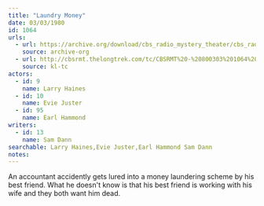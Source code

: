 ```yaml
---
title: "Laundry Money"
date: 03/03/1980
id: 1064
urls: 
  - url: https://archive.org/download/cbs_radio_mystery_theater/cbs_radio_mystery_theater-1051-1100.zip/cbs_radio_mystery_theater-1051-1100%2Fcbsrmt_1064_laundry_money.mp3
    source: archive-org
  - url: http://cbsrmt.thelongtrek.com/tc/CBSRMT%20-%20800303%201064%20Laundry%20Money_tc.mp3
    source: kl-tc
actors:  
  - id: 9
    name: Larry Haines  
  - id: 10
    name: Evie Juster  
  - id: 95
    name: Earl Hammond
writers:  
  - id: 13
    name: Sam Dann
searchable: Larry Haines,Evie Juster,Earl Hammond Sam Dann
notes:  
---
```

An accountant accidently gets lured into a money laundering scheme by his best friend. What he doesn't know is that his best friend is working with his wife and they both want him dead.